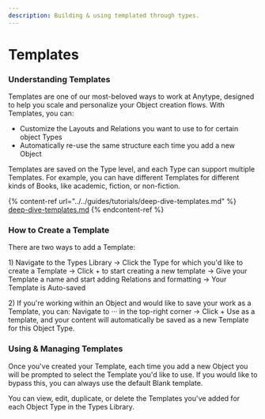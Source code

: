 ```yaml
---
description: Building & using templated through types.
---
```


# Templates

### Understanding Templates

Templates are one of our most-beloved ways to work at Anytype, designed to help you scale and personalize your Object creation flows. With Templates, you can:

* Customize the Layouts and Relations you want to use to for certain object Types
* Automatically re-use the same structure each time you add a new Object

Templates are saved on the Type level, and each Type can support multiple Templates. For example, you can have different Templates for different kinds of Books, like academic, fiction, or non-fiction.&#x20;

{% content-ref url="../../guides/tutorials/deep-dive-templates.md" %}
[deep-dive-templates.md](../../guides/tutorials/deep-dive-templates.md)
{% endcontent-ref %}

### How to Create a Template

There are two ways to add a Template:&#x20;

1\) Navigate to the Types Library → Click the Type for which you'd like to create a Template → Click + to start creating a new template → Give your Template a name and start adding Relations and formatting → Your Template is Auto-saved

2\) If you're working within an Object and would like to save your work as a Template, you can: Navigate to ··· in the top-right corner → Click + Use as a template, and your content will automatically be saved as a new Template for this Object Type.

### Using & Managing Templates

Once you've created your Template, each time you add a new Object you will be prompted to select the Template you'd like to use. If you would like to bypass this, you can always use the default Blank template.

You can view, edit, duplicate, or delete the Templates you've added for each Object Type in the Types Library.
